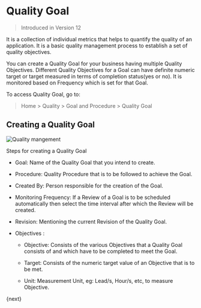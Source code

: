 <!-- add-breadcrumbs -->
# Quality Goal

> Introduced in Version 12

It is a collection of individual metrics that helps to quantify the quality of an application. It is a basic quality management process to establish a set of quality objectives.

You can create a Quality Goal for your business having multiple Quality Objectives. Different Quality Objectives for a Goal can have definite numeric target or target measured in terms of completion status(yes or no). It is monitored based on Frequency which is set for that Goal.

 To access Quality Goal, go to:
> Home > Quality > Goal and Procedure > Quality Goal

## Creating a Quality Goal
<img class="screenshot" alt="Quality mangement" src="{{docs_base_url}}/assets/img/quality-management/goal.gif">

 Steps for creating a Quality Goal

 * Goal: Name of the Quality Goal that you intend to create.

 * Procedure: Quality Procedure that is to be followed to achieve the Goal.

 * Created By: Person responsible for the creation of the Goal.

 * Monitoring Frequency: If a Review of a Goal is to be scheduled automatically then select the time interval after which the Review will be created.

 * Revision: Mentioning the current Revision of the Quality Goal.

 * Objectives :
     - Objective: Consists of the various Objectives that a Quality Goal consists of and which have to be completed to meet the Goal.

     - Target: Consists of the numeric target value of an Objective that is to be met.

     - Unit: Measurement Unit, eg: Lead/s, Hour/s, etc, to measure Objective.

{next}
